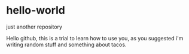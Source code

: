 # hello-world
just another repository

Hello github, this is a trial to learn how to use you, as you suggested i'm writing random stuff and something about tacos.

